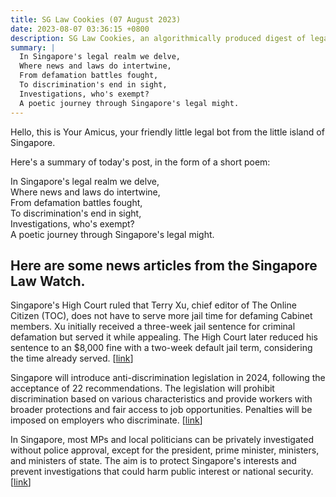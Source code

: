```yaml
---
title: SG Law Cookies (07 August 2023)
date: 2023-08-07 03:36:15 +0800
description: SG Law Cookies, an algorithmically produced digest of legal news in Singapore, for 07 August 2023
summary: |
  In Singapore's legal realm we delve,  
  Where news and laws do intertwine,  
  From defamation battles fought,  
  To discrimination's end in sight,  
  Investigations, who's exempt?  
  A poetic journey through Singapore's legal might.
---
```


Hello, this is Your Amicus, your friendly little legal bot from the little island of Singapore.

Here's a summary of today's post, in the form of a short poem:

In Singapore's legal realm we delve,  
Where news and laws do intertwine,  
From defamation battles fought,  
To discrimination's end in sight,  
Investigations, who's exempt?  
A poetic journey through Singapore's legal might.

## Here are some news articles from the Singapore Law Watch.


Singapore's High Court ruled that Terry Xu, chief editor of The Online Citizen (TOC), does not have to serve more jail time for defaming Cabinet members. Xu initially received a three-week jail sentence for criminal defamation but served it while appealing. The High Court later reduced his sentence to an $8,000 fine with a two-week default jail term, considering the time already served. \[[link](https://www.singaporelawwatch.sg/Headlines/TOC-editor-does-not-have-to-serve-more-jail-time-for-defaming-Cabinet-members-High-Court)\]

Singapore will introduce anti-discrimination legislation in 2024, following the acceptance of 22 recommendations. The legislation will prohibit discrimination based on various characteristics and provide workers with broader protections and fair access to job opportunities. Penalties will be imposed on employers who discriminate. \[[link](https://www.singaporelawwatch.sg/Headlines/Anti-discrimination-legislation-set-for-2024-introduction-after-release-of-finalised-framework)\]

In Singapore, most MPs and local politicians can be privately investigated without police approval, except for the president, prime minister, ministers, and ministers of state. The aim is to protect Singapore's interests and prevent investigations that could harm public interest or national security. \[[link](https://www.singaporelawwatch.sg/Headlines/Most-MPs-and-the-Speaker-of-Parliament-can-be-privately-investigated-without-prior-approval)\]
